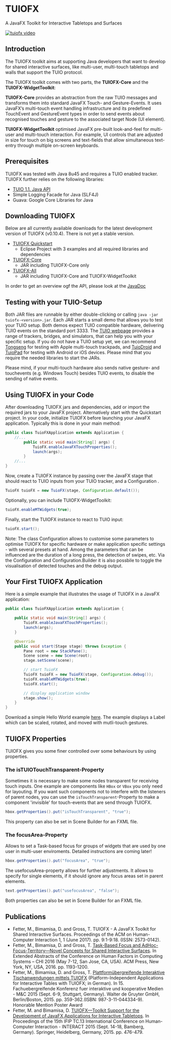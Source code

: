 # TUIOFX

A JavaFX Toolkit for Interactive Tabletops and Surfaces

[![tuiofx video](https://i.vimeocdn.com/video/521075838_640.jpg)](https://vimeo.com/129548709)


## Introduction

The TUIOFX toolkit aims at supporting Java developers that want to develop for shared interactive surfaces, like multi-user, multi-touch tabletops and walls that support the TUIO protocol.

The TUIOFX toolkit comes with two parts, the **TUIOFX-Core** and the **TUIOFX-WidgetToolkit**:

**TUIOFX-Core** provides an abstraction from the raw TUIO messages and transforms them into standard JavaFX Touch- and Gesture-Events. It uses JavaFX’s multi-touch event handling infrastructure and its predefined TouchEvent and GestureEvent types in order to send events about recognised touches and gesture to the associated target Node (UI element).

**TUIOFX-WidgetToolkit** optimised JavaFX pre-built look-and-feel for multi-user and multi-touch interaction. For example, UI controls that are adjusted in size for touch on big screens and text-fields that allow simultaneous text-entry through multiple on-screen keyboards. 

## Prerequisites

TUIOFX was tested with Java 8u45 and requires a TUIO enabled tracker. TUIOFX further relies on the following libraries:
- [TUIO 1.1. Java API](https://github.com/mkalten/TUIO11_JAVA)
- Simple Logging Facade for Java (SLF4J)
- Guava: Google Core Libraries for Java

## Downloading TUIOFX

Below are all currently available downloads for the latest development version of TUIOFX (v0.10.4). There is not yet a stable version.

- [TUIOFX Quickstart](https://github.com/TUIOFX/tuiofx/releases/download/0.10.4/tuiofx_quickstart.zip)
    - Eclipse Project with 3 examples and all required libraries and dependencies
- [TUIOFX-Core](https://github.com/TUIOFX/tuiofx/releases/download/0.10.4/tuiofx-core-0.10.4.jar) 
    - JAR including TUIOFX-Core only
- [TUIOFX-All](https://github.com/TUIOFX/tuiofx/releases/download/0.10.4/tuiofx-all-0.10.4.jar)
    - JAR including TUIOFX-Core and TUIOFX-WidgetToolkit

In order to get an overview ogf the API, please look at the [JavaDoc](http://tuiofx.org/api/index.html)

## Testing with your TUIO-Setup

Both JAR files are runnable by either double-clicking or calling ```java -jar tuiofx-<version>.jar```. Each JAR starts a small demo that allows you to test your TUIO setup. Both demos expect TUIO compatible hardware, delivering TUIO events on the standard port 3333. The [TUIO webpage](http://www.tuio.org/?software) provides a range of trackers, bridges, and simulators, that can help you with your specific setup. If you do not have a TUIO setup yet, we can recommend [Tongseng](https://github.com/fajran/tongseng) for testing with Apple multi-touch trackpads, and [TuioDroid](https://github.com/TobiasSchwirten/tuiodroid) and [TuioPad](http://www.memo.tv/tuiopad/) for testing with Android or iOS devices. Please mind that you require the needed libraries to start the JARs.

Please mind, if your multi-touch hardware also sends native gesture- and touchevents (e.g. Windows Touch) besides TUIO events, to disable  the sending of native events.

## Using TUIOFX in your Code

After downloading TUIOFX jars and dependencies, add or import the required jars to your JavaFX project. Alternatively start with the Quickstart project. In your code, initialize TUIOFX before launching your JavaFX application. Typically this is done in your main method: 
```java
public class TuioFXApplication extends Application {
    //...
        public static void main(String[] args) {
            TuioFX.enableJavaFXTouchProperties();
            launch(args);
        }
    //...
}
```
Now, create a TUIOFX instance by passing over the JavaFX stage that should react to TUIO inputs from your TUIO tracker, and a Configuration . 
```java
TuioFX tuioFX = new TuioFX(stage, Configuration.default());
```
Optionally, you can include TUIOFX-WidgetToolkit: 
```java
tuioFX.enableMTWidgets(true);
```
Finally, start the TUIOFX instance to react to TUIO input: 
```java
tuioFX.start();
```
Note: The class Configuration allows to customise some parameters to optimise TUIOFX for specific hardware or make application specific settings - with several presets at hand. Among the parameters that can be influenced are the duration of a long press, the detection of swipes, etc. Via the Configuration and Configuration.Builder it is also possbile to toggle the visualisation of detected touches and the debug output. 

## Your First TUIOFX Application

Here is a simple example that illustrates the usage of TUIOFX in a JavaFX application: 

```java
public class TuioFXApplication extends Application {

    public static void main(String[] args) {
        TuioFX.enableJavaFXTouchProperties();
        launch(args);
    }

    @Override
    public void start(Stage stage) throws Exception {
        Pane root = new StackPane();
        Scene scene = new Scene(root);
        stage.setScene(scene);

        // start TuioFX
        TuioFX tuioFX = new TuioFX(stage, Configuration.debug());
        tuioFX.enableMTWidgets(true);
        tuioFX.start();

        // display application window
        stage.show();
    }
}
```

Download a simple Hello World example [here](http://tuiofx.org/files/HelloTUIOFX.java). The example displays a Label which can be scaled, rotated, and moved with mutli-touch gestures. 

## TUIOFX Properties

TUIOFX gives you some finer controlled over some behaviours by using properties. 

### The isTUIOTouchTransparent-Property

Sometimes it is necessary to make some nodes transparent for receiving touch inputs. One example are components like ```HBox``` or ```VBox``` you only need for layouting. If you want such components not to interfere with the listeners of parent nodes, you can use the ```isTouchTransparent```-Property to make a component 'invisible' for touch-events that are send through TUIOFX. 

```java
hbox.getProperties().put("isTouchTransparent", "true"); 
```
This property can also be set in Scene Builder for an FXML file. 

### The focusArea-Property

Allows to set a Task-based focus for groups of widgets that are used by one user in multi-user enviroments. Detailed instructions are coming later!

```java
hbox.getProperties().put("focusArea", "true"); 
```
The usefocusArea-property allows for further adjustments. It allows to specify for single elements, if it should ignore any focus areas set in parent elements. 

```java
text.getProperties().put("usefocusArea", "false"); 
```
Both properties can also be set in Scene Builder for an FXML file.

## Publications
- Fetter, M., Bimamisa, D. and Gross, T. TUIOFX - A JavaFX Toolkit for Shared Interactive Surfaces. Proceedings of the ACM on Human-Computer Interaction 1, 1 (June 2017). pp. 9:1-9:18. (ISSN: 2573-0142). 
- Fetter, M., Bimamisa, D. and Gross, T. [Task-Based Focus and AdHoc-Focus-Territory—Novel Concepts for Shared Interactive Surfaces](http://dl.acm.org/citation.cfm?doid=2851581.2892446). In Extended Abstracts of the Conference on Human Factors in Computing Systems – CHI 2016 (May 7-12, San Jose, CA, USA). ACM Press, New York, NY, USA, 2016. pp. 1193-1200.  
- Fetter, M., Bimamisa, D. and Gross, T. [Plattformübergreifende Interaktive Tischanwendungen mittels TUIOFX](http://cml.hci.uni-bamberg.de/publ/mc15_fetter_et_al_TUIOFX.pdf) (Platform-Independent Applications for Interactive Tables with TUIOFX; in German). In 15. Fachuebergreifende Konferenz fuer interaktive und kooperative Medien - M&C 2015 (Sept. 6-9, Stuttgart, Germany). Walter de Gruyter GmbH, Berlin/Boston, 2015. pp. 359-362.(ISBN: 987-3-11-044334-9). Honorable Mention Poster Award
- Fetter, M. and Bimamisa, D. [TUIOFX—Toolkit Support for the Development of JavaFX Applications for Interactive Tabletops](http://link.springer.com/chapter/10.1007%2F978-3-319-22723-8_44#page-1). In Proceedings of the 15th IFIP TC.13 International Conference on Human-Computer Interaction - INTERACT 2015 (Sept. 14-18, Bamberg, Germany). Springer, Heidelberg, Germany, 2015. pp. 476-479. 
